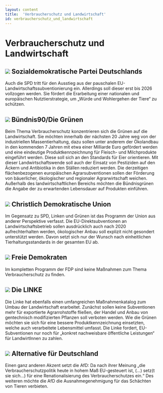```yaml
---
layout: content
title:  'Verbraucherschutz und Landwirtschaft'
id: verbraucherschutz_und_landwirtschaft
---
```


# Verbraucherschutz und Landwirtschaft

## <img src="{{ site.url }}/images/spd.png" class="parteilogo"> Sozialdemokratische Partei Deutschlands 
Auch die SPD tritt für den Ausstieg aus der pauschalen EU-Landwirtschaftssubventionierung ein. Allerdings soll dieser erst bis 2026 vollzogen werden. Sie fördert die Erarbeitung einer nationalen und europäischen Nutztierstrategie, um „Würde und Wohlergehen der Tiere“ zu schützen.

## <img src="{{ site.url }}/images/gruene.png" class="parteilogo"> Bündnis90/Die Grünen
Beim Thema Verbraucherschutz konzentrieren sich die Grünen auf die Landwirtschaft. Sie möchten innerhalb der nächsten 20 Jahre weg von der industriellen Massentierhaltung, dazu sollen unter anderem der Ökolandbau in den kommenden 7 Jahren mit etwa einer Milliarde Euro gefördert werden und eine eindeutige Produktkennzeichnung für Fleisch- und Milchprodukte eingeführt werden. Diese soll sich an den Standards für Eier orientieren. Mit dieser Landwirtschaftswende soll auch der Einsatz von Pestiziden auf den Äckern und Antibiotika in den Ställen reduziert werden. Die derzeitigen flächenbezogenen europäischen Agrarsubventionen sollen der Förderung von bäuerlicher, ökologischer und regionaler Agrarwirtschaft weichen. Außerhalb des landwirtschaftlichen Bereichs möchten die Bündnisgrünen die Angabe der zu erwartenden Lebensdauer auf Produkten einführen.

## <img src="{{ site.url }}/images/cdu.png" class="parteilogo"> Christlich Demokratische Union
Im Gegensatz zu SPD, Linken und Grünen ist das Programm der Union aus anderer Perspektive verfasst. Die EU-Direktsubventionen an Landwirtschaftsbetrieb sollen ausdrücklich auch nach 2020 aufrechterhalten werden, ökologischer Anbau soll explizit nicht gesondert unterstützt werden. Davon setzt sich nur der Wunsch nach einheitlichen Tierhaltungsstandards in der gesamten EU ab.

## <img src="{{ site.url }}/images/fdp.png" class="parteilogo"> Freie Demokraten
Im kompletten Programm der FDP sind keine Maßnahmen zum Thema Verbraucherschutz zu finden.

## <img src="{{ site.url }}/images/linke.png" class="parteilogo">  Die LINKE
Die Linke hat ebenfalls einen umfangreichen Maßnahmenkatalog zum Umbau der Landwirtschaft erarbeitet. Zunächst sollen keine Subventionen mehr für exportierte Agrarrohstoffe fließen, der Handel und Anbau von gentechnisch modifizierten Pflanzen soll verboten werden. Wie die Grünen möchten sie sich für eine bessere Produktkennzeichnung einsetzten, welche auch verarbeitete Lebensmittel umfasst. Die Linke fordert, EU-Subventionen nur noch für „konkret nachweisbare öffentliche Leistungen“ für LandwirtInnen zu zahlen. 

## <img src="{{ site.url }}/images/afd.png" class="parteilogo"> Alternative für Deutschland 
Einen ganz anderen Akzent setzt die AfD: Da nach ihrer Meinung „die Verbraucherschutzpolitik heute in hohem Maß EU-gesteuert ist, (…) setz(t sie sich...) für eine Renationalisierung des Verbraucherschutzes ein.“ Des weiteren möchte die AfD die Ausnahmegenehmigung für das Schächten von Tieren verbieten.